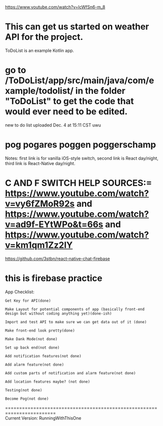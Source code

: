https://www.youtube.com/watch?v=lcWfSn6-m_8

This can get us started on weather API for the project.
========================================================================
ToDoList is an example Kotlin app. 

go to /ToDoList/app/src/main/java/com/example/todolist/  in the folder "ToDoList"
to get the code that would ever need to be edited.
========================================================================
new to do list uploaded Dec. 4 at 15:11 CST uwu

pog pogares poggen poggerschamp
========================================================================
Notes: first link is for vanilla iOS-style switch, second link is React day/night, third link is React-Native day/night.

C AND F SWITCH HELP SOURCES:= https://www.youtube.com/watch?v=vy6fZMoR92s and https://www.youtube.com/watch?v=ad9f-EYtWPo&t=66s and https://www.youtube.com/watch?v=km1qm1Zz2lY
========================================================================
https://github.com/3stbn/react-native-chat-firebase

this is firebase practice
========================================================================
App Checklist:

    Get Key for API(done)
  
    Make Layout for potential components of app (basically front-end design but without coding anything yet)(done-ish)
  
    Import and test API to make sure we can get data out of it (done)
  
    Make front-end look pretty(done)
  
    Make Dank Mode(not done)
    
    Set up back end(not done)
 
    Add notification features(not done)
 
    Add alarm feature(not done)
 
    Add custom parts of notification and alarm feature(not done)
 
    Add location features maybe? (not done)
 
    Testing(not done)

    Become Pog(not done)
    
========================================================================  
Current Version: RunningWithThisOne
